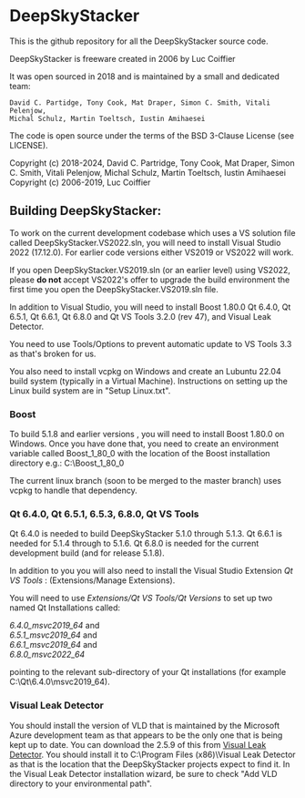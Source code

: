 DeepSkyStacker
==============

This is the github repository for all the DeepSkyStacker source code.

DeepSkyStacker is freeware created in 2006 by Luc Coiffier

It was open sourced in 2018 and is maintained by a small and dedicated team:

	David C. Partidge, Tony Cook, Mat Draper, Simon C. Smith, Vitali Pelenjow,
	Michal Schulz, Martin Toeltsch, Iustin Amihaesei

The code is open source under the terms of the BSD 3-Clause License (see LICENSE).

Copyright (c) 2018-2024, David C. Partridge, Tony Cook, Mat Draper,
					Simon C. Smith, Vitali Pelenjow, Michal Schulz,
					Martin Toeltsch, Iustin Amihaesei
Copyright (c) 2006-2019, Luc Coiffier 

					
Building DeepSkyStacker:
------------------------

To work on the current development codebase which uses a VS solution file called DeepSkyStacker.VS2022.sln,
you will need to install Visual Studio 2022 (17.12.0).   For earlier code versions either VS2019 or VS2022 will work.

If you open DeepSkyStacker.VS2019.sln (or an earlier level) using VS2022, please **do not** accept VS2022's offer to upgrade the build environment the first time you open the
DeepSkyStacker.VS2019.sln file.

In addition to Visual Studio, you will need to install Boost 1.80.0  Qt 6.4.0, Qt 6.5.1, Qt 6.6.1, Qt 6.8.0 and Qt VS Tools 3.2.0 (rev 47), and Visual Leak Detector.

You need to use Tools/Options to prevent automatic update to VS Tools 3.3 as that's broken for us.

You also need to install vcpkg on Windows and create an Lubuntu 22.04 build system (typically in a Virtual Machine).
Instructions on setting up the Linux build system are in "Setup Linux.txt".

### Boost
To build 5.1.8 and earlier versions , you will need to install Boost 1.80.0 on Windows.
Once you have done that, you need to create an environment
variable called Boost_1_80_0 with the location of the Boost installation directory e.g.:
C:\Boost_1_80_0

The current linux branch (soon to be merged to the master branch) uses vcpkg to handle that dependency.

### Qt 6.4.0, Qt 6.5.1, 6.5.3, 6.8.0, Qt VS Tools
Qt 6.4.0 is needed to build DeepSkyStacker 5.1.0 through 5.1.3.  Qt 6.6.1 is needed for 5.1.4 through to 5.1.6.    Qt 6.8.0 is needed for the current development build (and for release 5.1.8).

In addition to you you will also need to install the Visual Studio Extension *Qt VS Tools* : (Extensions/Manage Extensions).

You will need to use *Extensions/Qt VS Tools/Qt Versions* to set up two named Qt Installations called:

*6.4.0_msvc2019_64* and<br>
*6.5.1_msvc2019_64* and<br>
*6.6.1_msvc2019_64* and<br>
*6.8.0_msvc2022_64* 
	
pointing to the relevant sub-directory of your Qt installations (for example C:\Qt\6.4.0\msvc2019_64).

### Visual Leak Detector
You should install the version of VLD that is maintained by the Microsoft Azure development team as that appears to be the only
one that is being kept up to date.
You can download the 2.5.9 of this from [Visual Leak Detector](https://github.com/Azure/vld/releases/tag/v2.5.9).
You should install it to C:\Program Files (x86)\Visual Leak Detector as that is the location that the DeepSkyStacker projects expect to find it.
In the Visual Leak Detector installation wizard, be sure to check "Add VLD directory to your environmental path".


